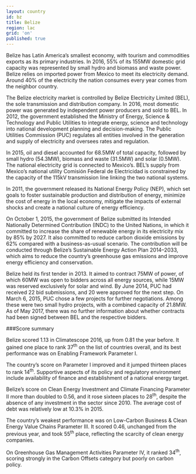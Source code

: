 ```yaml
---
layout: country
id: bz
title: Belize
region: lac
grid: 'on'
published: true
---
```


Belize has Latin America’s smallest economy, with tourism and commodities exports as its primary industries. In 2016, 55% of its 155MW domestic grid capacity was represented by small hydro and biomass and waste power. Belize relies on imported power from Mexico to meet its electricity demand. Around 40% of the electricity the nation consumes every year comes from the neighbor country. 

The Belize electricity market is controlled by Belize Electricity Limited (BEL), the sole transmission and distribution company. In 2016, most domestic power was generated by independent power producers and sold to BEL. In 2012, the government established the Ministry of Energy, Science & Technology and Public Utilities to integrate energy, science and technology into national development planning and decision-making. The Public Utilities Commission (PUC) regulates all entities involved in the generation and supply of electricity and oversees rates and regulation.

In 2015, oil and diesel accounted for 68.5MW of total capacity, followed by small hydro (54.3MW), biomass and waste (31.5MW) and solar (0.5MW). The national electricity grid is connected to Mexico’s. BEL’s supply from Mexico’s national utility Comisión Federal de Electricidad is constrained by the capacity of the 115kV transmission line linking the two national systems. 

In 2011, the government released its National Energy Policy (NEP), which set goals to foster sustainable production and distribution of energy, minimize the cost of energy in the local economy, mitigate the impacts of external shocks and create a national culture of energy efficiency.

On October 1, 2015, the government of Belize submitted its Intended Nationally Determined Contribution (INDC) to the United Nations, in which it committed to increase the share of renewable energy in its electricity mix by 85% by 2027. It also committed to reduce carbon dioxide emissions by 62% compared with a business-as-usual scenario. The contribution will be conducted through Belize’s Sustainable Energy Action Plan 2014–2033, which aims to reduce the country’s greenhouse gas emissions and improve energy efficiency and 
conservation.

Belize held its first tender in 2013. It aimed to contract 75MW of power, of which 60MW was open to bidders across all energy sources, while 15MW was reserved exclusively for solar and wind. By June 2014, PUC had received 22 bid submissions, and 20 were approved for the next step. On March 6, 2015, PUC chose a few projects for further negotiations. Among these were two small hydro projects, with a combined capacity of 21.8MW. As of May 2017, there was no further information about whether contracts had been signed between BEL and the respective bidders.


###Score summary

Belize scored 1.13 in Climatescope 2016, up from 0.81 the year before. It gained one place to rank 37<sup>th</sup> on the list of countries overall, and its best performance was on Enabling Framework Parameter I.

The country’s score on Parameter I improved and it jumped thirteen places to rank 14<sup>th</sup>. Supportive aspects of its policy and regulatory environment include availability of finance and establishment of a national energy target.

Belize’s score on Clean Energy Investment and Climate Financing Parameter II more than doubled to 0.56, and it rose sixteen places to 28<sup>th</sup>, despite the absence of any investment in the sector since 2010. The average cost of debt was relatively low at 10.3% in 2015. 

The country’s weakest performance was on Low-Carbon Business & Clean Energy Value Chains Parameter III. It scored 0.46, unchanged from the previous year, and took 55<sup>th</sup> place, reflecting the scarcity of clean energy companies.

On Greenhouse Gas Management Activities Parameter IV, it ranked 34<sup>th</sup>, scoring strongly in the Carbon Offsets category but poorly on carbon policy.
